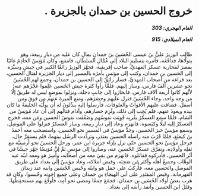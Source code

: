 <h1 dir="rtl">خروج الحسين بن حمدان بالجزيرة .</h1>

<h5 dir="rtl">العام الهجري:  303

العام الميلادي: 915

</h5>

<p dir="rtl">طالب الوزيرُ عليُّ بنُ عيسى الحُسَينَ بنَ حمدانٍ بمالٍ كان عليه من ديارِ ربيعة، وهو يتولَّاها، فدافَعَه، فأمره بتسليمِ البلاد إلى عُمَّالِ السلطان، فامتنع، وكان مُؤنِسٌ الخادِمُ غائبًا بمصرَ لمحاربة عسكر المهديِّ، صاحب إفريقية، فجهَّز الوزيرُ رائقًا الكبير في جيشٍ وسيَّرَه إلى الحسين بن حمدان، وكتب إلى مؤنسٍ يأمرُه بالمسير إلى ديار الجزيرة لقتال الحسينِ، بعد فراغه من أصحاب المهديِّ، فسار رائِقٌ إلى الحسين بن حمدان، وجمع لهم الحُسَينُ نحو عشرين ألفَ فارس، وسار إليهم، فلمَّا رأوا كثرة جيش الحُسين عَلِموا عَجْزَهم عنه؛ لأنَّهم كانوا أربعة آلاف فارس، فانحازوا إلى جانبِ دجلة، ونزلوا بموضعٍ ليس له طريقٌ إلَّا من وجه واحد، وجاء الحُسَينُ فنزل عليهم وحصَرَهم، ومنع الميرةَ عنهم من فوقَ ومن أسفلَ، فضاقت عليهم الأقواتُ والعلوفات، فأرسلوا إليه يبذُلونَ له أن يولِّيَه الخليفةُ ما كان بيده ويعودَ عنهم، فلم يُجِب إلى ذلك، ولَزِمَ حصارهم، وأدام قتالَهم إلى أن عاد مُؤنِسٌ من الشام، فلمَّا سمع العسكرُ بقُربِه قَوِيَت نفوسُهم وضَعُفَت نفوسُ الحسين ومَن معه، فخرج العسكرُ إليه ليلًا وكبَسوه، فانهزم وعاد إلى ديارِ ربيعة، وسار العسكرُ فنزلوا على الموصِل، وسمع مؤنِسٌ خبرَ الحسين، وجدَّ مؤنِسٌ في المسير نحو الحسين، واستصحب معه أحمدَ بنَ كيغلغ، فلمَّا قَرُبَ منه راسله الحسين يعتذر، وتردَّدت الرسُل بينهما، فلم يستقِرَّ حال، فرحل مؤنِسٌ نحو الحسين حتّى نزل بإزاء جزيرة ابن عمر، ورحل الحسينُ نحو أرمينيَّة مع ثقلِه وأولادِه، وتفرَّق عسكرُ الحُسينِ عنه، وصاروا إلى مؤنسٍ ثمَّ إنَّ مُؤنِسًا جهَّز جيشًا في أثَرِ الحسين، فأدركوه فقاتلوه، فانهزم من بقيَ معه من أصحابه، وأُسِرَ هو ومعه ابنُه عبد الوهَّاب وجميعُ أهله وأكثر مَن صَحِبَه، وقبض أملاكه، وعاد مؤنِسٌ إلى بغداد على طريق الموصل والحسين معه، فأُركبَ على جمل هو وابنُه وحُبس الحُسَين وابنه عند زيدان القهرمانة، وقبض المقتَدِر على أبي الهيجاءِ بنِ حمدان وعلى جميع إخوته وحُبسوا، وكان قد هرب بعضُ أولاد الحُسَين بن حمدان، فجمَعَ جمعًا ومضى نحو آمِد، فأوقَعَ بهم مستحفِظُها، وقتَلَ ابنَ الحسين وأنفذ رأسَه إلى بغداد.</p></br>
